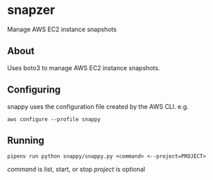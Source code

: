 # snapzer
Manage AWS EC2 instance snapshots

## About

Uses boto3 to manage AWS EC2 instance snapshots.

## Configuring

snappy uses the configuration file created by the AWS CLI. e.g.

`aws configure --profile snappy`

## Running

`pipenv run python snappy/snappy.py <command> <--project=PROJECT>`

*command* is list, start, or stop
*project* is optional